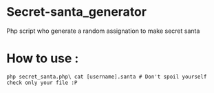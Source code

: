 # Secret-santa_generator
Php script who generate a random assignation to make secret santa

# How to use :
``
php secret_santa.php\
cat [username].santa # Don't spoil yourself check only your file :P  
``
